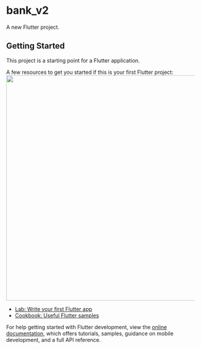 # bank_v2

A new Flutter project.

## Getting Started

This project is a starting point for a Flutter application.

A few resources to get you started if this is your first Flutter project:
<img src="https://user-images.githubusercontent.com/45864165/209435391-2dfd6521-b32e-4948-a630-dd1d1dc1b886.png" width="600px">

- [Lab: Write your first Flutter app](https://docs.flutter.dev/get-started/codelab)
- [Cookbook: Useful Flutter samples](https://docs.flutter.dev/cookbook)

For help getting started with Flutter development, view the
[online documentation](https://docs.flutter.dev/), which offers tutorials,
samples, guidance on mobile development, and a full API reference.
